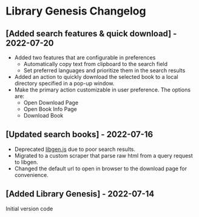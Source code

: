 # Library Genesis Changelog

## [Added search features & quick download] - 2022-07-20

- Added two features that are configurable in preferences
  - Automatically copy text from clipboard to the search field
  - Set preferred languages and prioritize them in the search results
- Added an action to quickly download the selected book to a local directory specified in a pop-up window.
- Make the primary action customizable in user preference. The options are:
  - Open Download Page
  - Open Book Info Page
  - Download Book

## [Updated search books] - 2022-07-16

- Deprecated [libgen.js](https://github.com/dunn/libgen.js/) due to poor search results.
- Migrated to a custom scraper that parse raw html from a query request to libgen.
- Changed the default url to open in browser to the download page for convenience.

## [Added Library Genesis] - 2022-07-14

Initial version code
